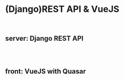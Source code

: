 # (Django)REST API & VueJS

<br/>

## server: Django REST API


<br/><br/>

## front: VueJS with Quasar